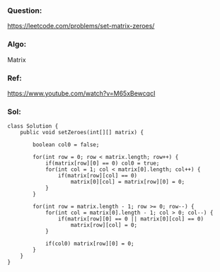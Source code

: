 ### Question:
https://leetcode.com/problems/set-matrix-zeroes/

### Algo:
Matrix

### Ref:
https://www.youtube.com/watch?v=M65xBewcqcI

### Sol:
```
class Solution {
    public void setZeroes(int[][] matrix) {
        
        boolean col0 = false; 
        
        for(int row = 0; row < matrix.length; row++) {
            if(matrix[row][0] == 0) col0 = true;
            for(int col = 1; col < matrix[0].length; col++) {
                if(matrix[row][col] == 0)
                    matrix[0][col] = matrix[row][0] = 0;
            }
        }
        
        for(int row = matrix.length - 1; row >= 0; row--) {
            for(int col = matrix[0].length - 1; col > 0; col--) {
                if(matrix[row][0] == 0 || matrix[0][col] == 0)
                    matrix[row][col] = 0;
            }
            
            if(col0) matrix[row][0] = 0;
        }
    }
}
```
